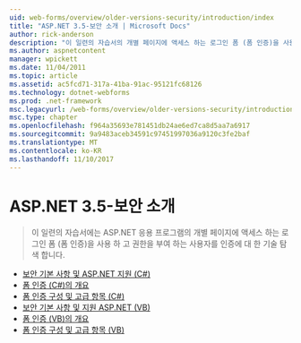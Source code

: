 ```yaml
---
uid: web-forms/overview/older-versions-security/introduction/index
title: "ASP.NET 3.5-보안 소개 | Microsoft Docs"
author: rick-anderson
description: "이 일련의 자습서의 개별 페이지에 액세스 하는 로그인 폼 (폼 인증)을 사용 하 고 권한을 부여 하는 사용자를 인증 하는 기술을 설명..."
ms.author: aspnetcontent
manager: wpickett
ms.date: 11/04/2011
ms.topic: article
ms.assetid: ac5fcd71-317a-41ba-91ac-95121fc68126
ms.technology: dotnet-webforms
ms.prod: .net-framework
msc.legacyurl: /web-forms/overview/older-versions-security/introduction
msc.type: chapter
ms.openlocfilehash: f964a35693e781451db24ae6ed7ca8d5aa7a6917
ms.sourcegitcommit: 9a9483aceb34591c97451997036a9120c3fe2baf
ms.translationtype: MT
ms.contentlocale: ko-KR
ms.lasthandoff: 11/10/2017
---
```

<a name="aspnet-35---introduction-to-security"></a>ASP.NET 3.5-보안 소개
====================
> 이 일련의 자습서에는 ASP.NET 응용 프로그램의 개별 페이지에 액세스 하는 로그인 폼 (폼 인증)을 사용 하 고 권한을 부여 하는 사용자를 인증에 대 한 기술 탐색 합니다.


- [보안 기본 사항 및 ASP.NET 지원 (C#)](security-basics-and-asp-net-support-cs.md)
- [폼 인증 (C#)의 개요](an-overview-of-forms-authentication-cs.md)
- [폼 인증 구성 및 고급 항목 (C#)](forms-authentication-configuration-and-advanced-topics-cs.md)
- [보안 기본 사항 및 지원 ASP.NET (VB)](security-basics-and-asp-net-support-vb.md)
- [폼 인증 (VB)의 개요](an-overview-of-forms-authentication-vb.md)
- [폼 인증 구성 및 고급 항목 (VB)](forms-authentication-configuration-and-advanced-topics-vb.md)
